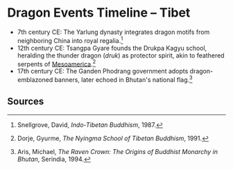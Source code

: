 # Dragon Events Timeline – Tibet

- 7th century CE: The Yarlung dynasty integrates dragon motifs from neighboring China into royal regalia.[^1]
- 12th century CE: Tsangpa Gyare founds the Drukpa Kagyu school, heralding the thunder dragon (*druk*) as protector spirit, akin to feathered serpents of [Mesoamerica](../../Mesoamerica/Historical-Timeline/README.md).[^2]
- 17th century CE: The Ganden Phodrang government adopts dragon-emblazoned banners, later echoed in Bhutan's national flag.[^3]

## Sources
[^1]: Snellgrove, David, *Indo-Tibetan Buddhism*, 1987.
[^2]: Dorje, Gyurme, *The Nyingma School of Tibetan Buddhism*, 1991.
[^3]: Aris, Michael, *The Raven Crown: The Origins of Buddhist Monarchy in Bhutan*, Serindia, 1994.
